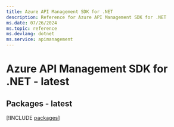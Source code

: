 ```yaml
---
title: Azure API Management SDK for .NET
description: Reference for Azure API Management SDK for .NET
ms.date: 07/26/2024
ms.topic: reference
ms.devlang: dotnet
ms.service: apimanagement
---
```

# Azure API Management SDK for .NET - latest
## Packages - latest
[!INCLUDE [packages](api-management-index.md)]